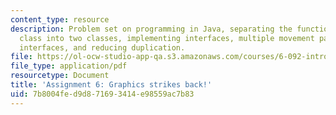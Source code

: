 ```yaml
---
content_type: resource
description: Problem set on programming in Java, separating the functionality of a
  class into two classes, implementing interfaces, multiple movement patterns, creating
  interfaces, and reducing duplication.
file: https://ol-ocw-studio-app-qa.s3.amazonaws.com/courses/6-092-introduction-to-programming-in-java-january-iap-2010/7b8004fed9d871693414e98559ac7b83_MIT6_092IAP10_assn06.pdf
file_type: application/pdf
resourcetype: Document
title: 'Assignment 6: Graphics strikes back!'
uid: 7b8004fe-d9d8-7169-3414-e98559ac7b83
---
```

